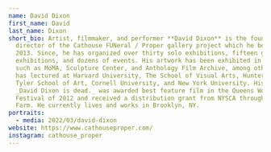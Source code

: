 ```yaml
---
name: David Dixon
first_name: David
last_name: Dixon
short_bio: Artist, filmmaker, and performer **David Dixon** is the founding
  director of the Cathouse FUNeral / Proper gallery project which he began in
  2013. Since, he has organized over thirty solo exhibitions, fifteen group
  exhibitions, and dozens of events. His artwork has been exhibited in venues
  such as MoMA, Sculpture Center, and Anthology Film Archive, among others. He
  has lectured at Harvard University, The School of Visual Arts, Hunter College,
  Tyler School of Art, Cornell University, and New York University. His film
  _David Dixon is dead._ was awarded best feature film in the Queens World Film
  Festival of 2012 and received a distribution grant from NYSCA through Wave
  Farm. He currently lives and works in Brooklyn, NY.
portraits:
  - media: 2022/03/david-dixon
website: https://www.cathouseproper.com/
instagram: cathouse_proper
---
```


